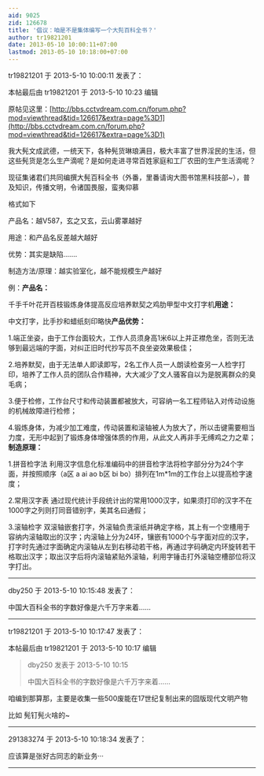 ```yaml
---
aid: 9025
zid: 126678
title: '倡议：咱是不是集体编写一个大髡百科全书？'
author: tr19821201
date: 2013-05-10 10:00:11+07:00
lastmod: 2013-05-10 10:18:00+07:00
---
```


tr19821201 于 2013-5-10 10:00:11 发表了：

本帖最后由 tr19821201 于 2013-5-10 10:23 编辑 

原帖见这里：[http://bbs.cctvdream.com.cn/forum.php?mod=viewthread&tid=126617&extra=page%3D1](http://bbs.cctvdream.com.cn/forum.php?mod=viewthread&tid=126617&extra=page%3D1)

我大髡文成武德，一统天下，各种髡货琳琅满目，极大丰富了世界淫民的生活，但这些髡货是怎么生产滴呢？是如何走进寻常百姓家庭和工厂农田的生产生活滴呢？

现征集诸君们共同编撰大髡百科全书（外番，里番请询大图书馆黑科技部~），普及知识，传播文明，令诸国畏服，蛮夷仰慕

格式如下

产品名：越V587，玄之又玄，云山雾罩越好

用途：和产品名反差越大越好

优势：其实是缺陷.......

制造方法/原理：越实验室化，越不能规模生产越好

例：**产品名：**

千手千叶花开百枝锻炼身体提高反应培养默契之鸡肋甲型中文打字机**用途：**

中文打字，比手抄和蜡纸刻印略快**产品优势：**

1.端正坐姿，由于工作台面较大，工作人员须身高1米6以上并正襟危坐，否则无法够到最远端的字面，对纠正旧时代抄写员不良坐姿效果极佳；

2.培养默契，由于无法单人即读即写，2名工作人员一人朗读检查另一人检字打印，培养了工作人员的团队合作精神，大大减少了文人骚客自以为是脱离群众的臭毛病；

3.便于检修，工作台尺寸和传动装置都被放大，可容纳一名工程师钻入对传动设施的机械故障进行检修；

4.锻炼身体，为减少加工难度，传动装置和滚轴被人为放大了，所以击键需要相当力度，无形中起到了锻炼身体增强体质的作用，从此文人再非手无缚鸡之力之辈；**制造原理：**

1.拼音检字法 利用汉字信息化标准编码中的拼音检字法将检字部分分为24个字面，并按照顺序（a区 a ai ao b区 bi bo）排列在1m\*1m的工作台上以提高检字速度；

2.常用汉字表 通过现代统计手段统计出的常用1000汉字，如果须打印的汉字不在1000字之列则打同音错别字，美其名曰通假；

3.滚轴检字 双滚轴嵌套打字，外滚轴负责滚纸并确定字格，其上有一个空槽用于容纳内滚轴取出的汉字；内滚轴上分为24环，镶嵌有1000个与字面对应的汉字，打字时先通过字面确定内滚轴从左到右移动若干格，再通过字码确定内环旋转若干格取出汉字；取出汉字后将内滚轴紧贴外滚轴，利用字锤击打外滚轴空槽部位将汉字打出。

---------

dby250 于 2013-5-10 10:15:48 发表了：

中国大百科全书的字数好像是六千万字来着……

---------

tr19821201 于 2013-5-10 10:17:47 发表了：

本帖最后由 tr19821201 于 2013-5-10 10:17 编辑 


> 
> dby250 发表于 2013-5-10 10:15
> 
> 中国大百科全书的字数好像是六千万字来着……



咱编到那算那，主要是收集一些500废能在17世纪复制出来的囧版现代文明产物

比如 髡钉髡火啥的~

---------

291383274 于 2013-5-10 10:18:34 发表了：

应该算是张好古同志的新业务···

---------

